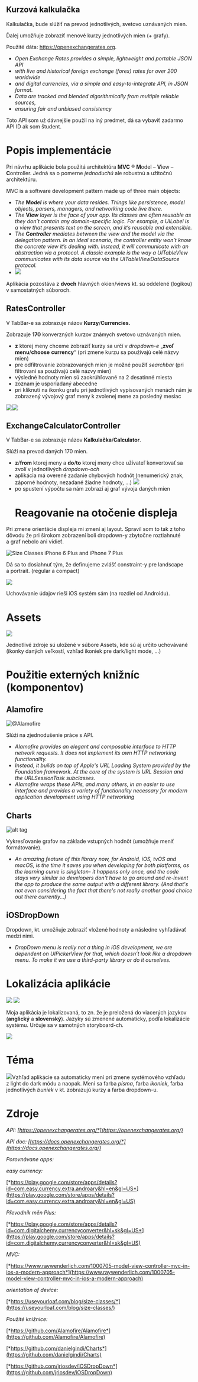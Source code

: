 ﻿## Kurzová kalkulačka
Kalkulačka, bude slúžiť na prevod jednotlivých, svetovo uznávaných mien.

Ďalej umožňuje zobraziť menové kurzy jednotlivých mien (+ grafy).

Použité dáta: https://openexchangerates.org.

- *Open Exchange Rates provides a simple, lightweight and portable JSON API* 
- *with live and historical foreign exchange (forex) rates for over 200 worldwide* 
- *and digital currencies, via a simple and easy-to-integrate API, in JSON format.*
- *Data are tracked and blended algorithmically from multiple reliable sources,* 
- *ensuring fair and unbiased consistency*

Toto API som už dávnejšie použil na iný predmet, dá sa vybaviť zadarmo API ID ak 
som študent.

# **Popis implementácie**
Pri návrhu aplikácie bola použitá architektúra **MVC** ® **M**odel – **V**iew – **C**ontroller. Jedná sa o pomerne *jednoduchú* ale robustnú a užitočnú architektúru.

MVC is a software development pattern made up of three main objects:

- *The* __M*odel*__ *is where your data resides. Things like persistence, model objects, parsers, managers, and networking code live there.*
- *The* __V*iew*__ *layer is the face of your app. Its classes are often reusable as they don’t contain any domain-specific logic. For example, a UILabel is a view that presents text on the screen, and it’s reusable and extensible.*
- *The* __C*ontroller*__ *mediates between the view and the model via the delegation pattern. In an ideal scenario, the controller entity won’t know the concrete view it’s dealing with. Instead, it will communicate with an abstraction via a protocol. A classic example is the way a UITableView communicates with its data source via the UITableViewDataSource protocol.*
- ![](img/Aspose.Words.3a99cbf6-1f08-4f2f-ba74-00569de30cfa.013.png)

Aplikácia pozostáva z **dvoch** hlavných okien/views kt. sú oddelené (logikou) v samostatných súboroch.
## RatesController
V TabBar-e sa zobrazuje názov **Kurzy**/**Currencies.**

Zobrazuje **170** konverzných kurzov známych svetovo uznávaných mien. 

- **z** ktorej meny chceme zobraziť kurzy sa určí v *dropdown-e* 
  „**zvoľ menu**/**choose** **currency**“ 
  (pri zmene kurzu sa používajú celé názvy mien)
- pre odfiltrovanie zobrazovaných mien je možné použiť *searchbar*
  (pri filtrovaní sa používajú celé názvy mien)
- výsledné hodnoty mien sú zaokrúhľované na 2 desatinné miesta
- zoznam je usporiadaný abecedne
- pri kliknutí na ikonku grafu pri jednotlivých vypisovaných menách nám je zobrazený vývojový graf meny k zvolenej mene za posledný mesiac



![](img/Aspose.Words.3a99cbf6-1f08-4f2f-ba74-00569de30cfa.014.png)![](img/Aspose.Words.3a99cbf6-1f08-4f2f-ba74-00569de30cfa.015.png)
## ExchangeCalculatorController
V TabBar-e sa zobrazuje názov **Kalkulačka**/**Calculator**.

Slúži na prevod daných 170 mien. 

- **z**/**from** ktorej meny a **do**/**to** ktorej meny chce užívateľ konvertovať sa zvolí v jednotlivých *dropdown-och*
- aplikácia má overené zadanie chybových hodnôt (nenumerický znak, záporné hodnoty, nezadané žiadne hodnoty, ...)
![](img/Aspose.Words.3a99cbf6-1f08-4f2f-ba74-00569de30cfa.016.png)
- po spustení výpočtu sa nám zobrazí aj graf vývoja daných mien
  # **Reagovanie na otočenie displeja**
Pri zmene orientácie displeja mi zmení aj layout. Spravil som to tak z toho dôvodu že pri širokom zobrazení boli dropdown-y zbytočne roztiahnuté a graf nebolo ani vidieť.

![Size Classes iPhone 6 Plus and iPhone 7 Plus](img/Aspose.Words.3a99cbf6-1f08-4f2f-ba74-00569de30cfa.017.png)

Dá sa to dosiahnuť tým, že definujeme zvlášť constraint-y pre landscape a portrait. 
(regular a compact)

![](img/Aspose.Words.3a99cbf6-1f08-4f2f-ba74-00569de30cfa.018.png)

Uchovávanie údajov rieši iOS systém sám (na rozdiel od Androidu).
# **Assets**
![](img/Aspose.Words.3a99cbf6-1f08-4f2f-ba74-00569de30cfa.019.png)

Jednotlivé zdroje sú uložené v súbore Assets, kde sú aj určito uchovávané (ikonky daných veľkostí, vzhľad ikoniek pre dark/light mode, ...)

# Použitie externých knižníc (komponentov)
## Alamofire
![@Alamofire](img/Aspose.Words.3a99cbf6-1f08-4f2f-ba74-00569de30cfa.020.png)

Slúži na zjednodušenie práce s API.

- *Alamofire provides an elegant and composable interface to HTTP network requests. It does not implement its own HTTP networking functionality.* 
- *Instead, it builds on top of Apple's URL Loading System provided by the Foundation framework. At the core of the system is URL Session and the URLSessionTask subclasses.* 
- *Alamofire wraps these APIs, and many others, in an easier to use interface and provides a variety of functionality necessary for modern application development using HTTP networking* 

## Charts
![alt tag](img/Aspose.Words.3a99cbf6-1f08-4f2f-ba74-00569de30cfa.021.png)

Vykresľovanie grafov na základe vstupných hodnôt (umožňuje meniť formátovanie).
- *An amazing feature of this library now, for Android, iOS, tvOS and macOS, is the time it saves you when developing for both platforms, as the learning curve is singleton- it happens only once, and the code stays very similar so developers don't have to go around and re-invent the app to produce the same output with a different library. (And that's not even considering the fact that there's not really another good choice out there currently...)* 

## iOSDropDown
Dropdown, kt. umožňuje zobraziť vložené hodnoty a následne vyhľadávať medzi nimi.


- *DropDown menu is really not a thing in iOS development, we are dependent on UIPickerView for that, which doesn’t look like a dropdown menu. To make it we use a third-party library or do it ourselves.*

# **Lokalizácia aplikácie**
![](img/Aspose.Words.3a99cbf6-1f08-4f2f-ba74-00569de30cfa.023.png)
![](img/Aspose.Words.3a99cbf6-1f08-4f2f-ba74-00569de30cfa.024.png)

Moja aplikácia je lokalizovaná, to zn. že je preložená do viacerých jazykov (**anglický** a **slovenský**). 
Jazyky sú zmenené automaticky, podľa lokalizácie systému. 
Určuje sa v samotných storyboard-ch.

![](img/Aspose.Words.3a99cbf6-1f08-4f2f-ba74-00569de30cfa.022.png)

# **Téma**
![](img/Aspose.Words.3a99cbf6-1f08-4f2f-ba74-00569de30cfa.025.png)Vzhľad aplikácie sa automaticky mení pri zmene systémového vzhľadu z light do dark módu a naopak. 
Mení sa farba *písma*, farba *ikoniek*, farba jednotlivých *buniek* v kt. zobrazujú kurzy a farba dropdown-u. 

# **Zdroje**
*API: 
[https://openexchangerates.org/*](https://openexchangerates.org/)*

*API doc: 
[https://docs.openexchangerates.org/*](https://docs.openexchangerates.org/)*

*Porovnávane apps:* 

*easy currency:* 

[*https://play.google.com/store/apps/details?id=com.easy.currency.extra.androary&hl=en&gl=US*](https://play.google.com/store/apps/details?id=com.easy.currency.extra.androary&hl=en&gl=US)

*Převodník měn Plus:*

[*https://play.google.com/store/apps/details?id=com.digitalchemy.currencyconverter&hl=sk&gl=US*](https://play.google.com/store/apps/details?id=com.digitalchemy.currencyconverter&hl=sk&gl=US)

*MVC:*

[*https://www.raywenderlich.com/1000705-model-view-controller-mvc-in-ios-a-modern-approach*](https://www.raywenderlich.com/1000705-model-view-controller-mvc-in-ios-a-modern-approach)

*orientation of device:* 

[*https://useyourloaf.com/blog/size-classes/*](https://useyourloaf.com/blog/size-classes/)

*Použité knižnice:*

[*https://github.com/Alamofire/Alamofire*](https://github.com/Alamofire/Alamofire)

[*https://github.com/danielgindi/Charts*](https://github.com/danielgindi/Charts)

[*https://github.com/jriosdev/iOSDropDown*](https://github.com/jriosdev/iOSDropDown)

